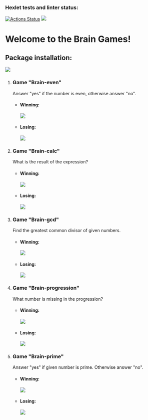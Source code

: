 ### Hexlet tests and linter status:
[![Actions Status](https://github.com/AnnaAndreevnaZemskova/frontend-project-44/actions/workflows/hexlet-check.yml/badge.svg)](https://github.com/AnnaAndreevnaZemskova/frontend-project-44/actions)
<a href="https://codeclimate.com/github/AnnaAndreevnaZemskova/frontend-project-44/maintainability"><img src="https://api.codeclimate.com/v1/badges/9c217785dce007c23e2d/maintainability" /></a>
<h1>Welcome to the Brain Games!</h1>
<h2> Package installation: </h2>
<a href="https://asciinema.org/a/ewgjmTkPUOgpSPPnP536y7VeK" target="_blank"><img src="https://asciinema.org/a/ewgjmTkPUOgpSPPnP536y7VeK.svg" /></a>
<ol>
<li> <h3> Game "Brain-even" </h3> </li>
 <p> Answer "yes" if the number is even, otherwise answer "no".</p>
  <ul>
  <li> <h4> Winning: </h4>
  <a href="https://asciinema.org/a/nLRf59v6kKxECNHBjmqB5uMla" target="_blank"><img src="https://asciinema.org/a/nLRf59v6kKxECNHBjmqB5uMla.svg" /></a> </li> 
  <li> <h4> Losing: </h4>
  <a href="https://asciinema.org/a/jDfKQQ6iEZwhxehivhXXQSuvZ" target="_blank"><img src="https://asciinema.org/a/jDfKQQ6iEZwhxehivhXXQSuvZ.svg" /></a> </li> 
  </ul>
<li> <h3> Game "Brain-calc" </h3> </li>
 <p> What is the result of the expression?</p>
 <ul>
 <li> <h4> Winning: </h4>
<a href="https://asciinema.org/a/Tn4dALe4vLZW2fmJnyxTAdWA8" target="_blank"><img src="https://asciinema.org/a/Tn4dALe4vLZW2fmJnyxTAdWA8.svg" /></a> </li> 
<li> <h4> Losing: </h4>
<a href="https://asciinema.org/a/z3nXSFWCXfLwWCgZa62hxjDAr" target="_blank"><img src="https://asciinema.org/a/z3nXSFWCXfLwWCgZa62hxjDAr.svg" /></a> </li> 
 </ul>
<li> <h3> Game "Brain-gcd" </h3> </li>
 <p> Find the greatest common divisor of given numbers. </p>
 <ul>
 <li> <h4> Winning: </h4>
 <a href="https://asciinema.org/a/BXy6zTP0Jnl58VG5FaOspaGLB" target="_blank"><img src="https://asciinema.org/a/BXy6zTP0Jnl58VG5FaOspaGLB.svg" /></a> </li> 
 <li> <h4> Losing: </h4>
 <a href="https://asciinema.org/a/WgB51uy6SyPTXDyEPzcgKrcbA" target="_blank"><img src="https://asciinema.org/a/WgB51uy6SyPTXDyEPzcgKrcbA.svg" /></a> </li> 
 </ul>
<li> <h3> Game "Brain-progression" </h3> </li>
 <p> What number is missing in the progression? </p>
 <ul>
 <li> <h4> Winning: </h4>
 <a href="https://asciinema.org/a/0O3qDjxpAQ8jm4gXgBefO6Ls8" target="_blank"><img src="https://asciinema.org/a/0O3qDjxpAQ8jm4gXgBefO6Ls8.svg" /></a> </li> 
 <li> <h4> Losing: </h4>
 <a href="https://asciinema.org/a/I8vyd7p6Z0Ju3omAnFzSkZqxp" target="_blank"><img src="https://asciinema.org/a/I8vyd7p6Z0Ju3omAnFzSkZqxp.svg" /></a> </li> 
 </ul>
<li> <h3> Game "Brain-prime" </h3> </li>
 <p> Answer "yes" if given number is prime. Otherwise answer "no". </p>
 <ul>
 <li> <h4> Winning: </h4>
 <a href="https://asciinema.org/a/GPRtWegdXVP6EEmCpjOS84gnB" target="_blank"><img src="https://asciinema.org/a/GPRtWegdXVP6EEmCpjOS84gnB.svg" /></a> </li> 
 <li> <h4> Losing: </h4>
 <a href="https://asciinema.org/a/KFeMp0eizxILErHuTYBOdqDPX" target="_blank"><img src="https://asciinema.org/a/KFeMp0eizxILErHuTYBOdqDPX.svg" /></a> </li> 
 </ul>
</ol>